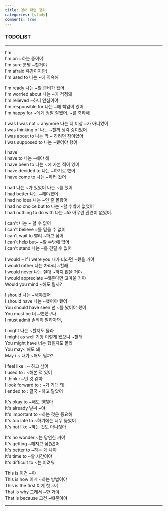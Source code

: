 ```yaml
---
title: 영어 패턴 정리
categories: [study]
comments: true
---
```


### TODOLIST

***

I'm <br>
I'm on ~하는 중이야<br>
I'm sure 분명 ~할거야<br>
I'm afraid 유감이지만) <br>
I'm used to 나는 ~에 익숙해<br>

I'm ready 나는 ~할 준비가 됐어<br>
I'm worried about 나는 ~가 걱정돼<br>
I'm relieved ~하니 안심이야<br>
I'm responsible for 나는 ~에 책임이 있어<br>
I'm happy for ~에게 정말 잘됐어. ~를 축하해<br>

I was
I was not ~ anymore 나는 더 이상 ~가 아니었어<br>
I was thinking of 나는 ~할까 생각 중이었어<br>
I was about to 나는 막 ~ 하려던 참이었어<br>
I was supposed to 나는 ~했어야 했어<br>

I have <br>
I have to 나는 ~해야 해<br>
I have been to 나는 ~에 가본 적이 있어<br>
I have decided to 나는 ~하기로 했어<br>
I have come to 나는 ~하러 왔어<br>

I had 나는 ~가 있었어 나는 ~를 했어<br>
I had better 나는 ~해야겠어<br>
I had no idea 나는 ~인 줄 몰랐어<br>
I had no choice but to 나는 ~할 수밖에 없었어<br>
I had nothing to do with 나는 ~와 아무런 관련이 없었어.<br>

I can't 나는 ~ 할 수 없어<br>
I can't believe ~를 믿을 수 없어<br>
I can't wait to 빨리 ~하고 싶어<br>
I can't help but~ ~할 수밖에 없어<br>
I can't stand 나는 ~를 견딜 수 없어<br>

I would ~ if i were you 내가 너라면 ~했을 거야<br>
I would rather 나는 차라리 ~할래<br>
I would never 나는 절대 ~하지 않을 거야<br>
I would appreciate ~해준다면 고마울 거야<br>
Would you mind ~해도 될까?<br>

I should 나는 ~해야겠어<br>
I should have 나는 ~했어야 했어<br>
You should have seen 넌 ~를 봤어야 했어<br>
You must be 너 ~했겠구나<br>
I must admit 솔직히 말하자면,<br>

I might 나는 ~할지도 몰라<br>
I might as well  기왕 이렇게 됐으니 ~할래<br>
You might have 너는 했을지도 몰라<br>
You may~ 해도 돼<br>
May i ~ 내가 ~해도 될까?<br>

I feel like : ~ 하고 싶어 <br>
I used to : ~해본 적 있어 <br>
I think : ~인 것 같아 <br>
I look forward to : ~가 기대 돼 <br>
I ended to : 결국 ~하고 말았어 <br>

It's okay to ~해도 괜찮아 <br>
It's already 벌써 ~야 <br>
It's important to ~하는 것은 중요해 <br>
It's too late to ~하기에는 너무 늦었어 <br>
It's not like ~하는 것도 아니잖아 <br>

It's no wonder ~는 당연한 거야<br>
It's getting  ~해지고 싶(있)어<br>
It's better to  ~하는 게 나아<br>
It's time to  ~할 시간이야<br>
It's difficult to ~는 어려워<br>

This is 이건 ~야 <br>
This is how 이게 ~하는 방법이야 <br>
This is the first 이게 첫 ~야 <br>
That is why 그래서 ~한 거야 <br>
That is because 그건 ~떄문이야 <br>


***